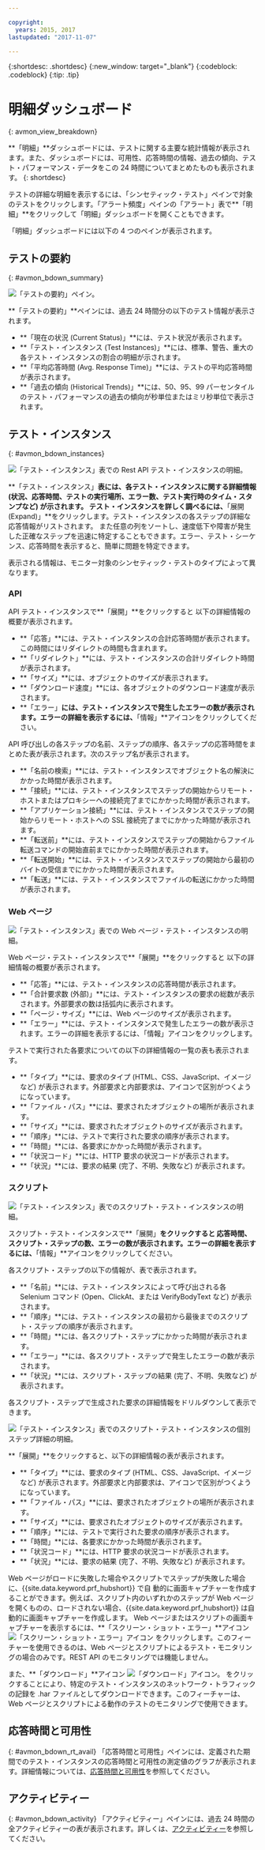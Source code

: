 ```yaml
---

copyright:
  years: 2015, 2017
lastupdated: "2017-11-07"

---
```


{:shortdesc: .shortdesc}
{:new_window: target="_blank"}
{:codeblock: .codeblock}
{:tip: .tip}

# 明細ダッシュボード
{: avmon_view_breakdown}

**「明細」**ダッシュボードには、テストに関する主要な統計情報が表示されます。また、ダッシュボードには、可用性、応答時間の情報、過去の傾向、テスト・パフォーマンス・データをこの 24 時間についてまとめたものも表示されます。
{: shortdesc}

テストの詳細な明細を表示するには、「シンセティック・テスト」ペインで対象のテストをクリックします。「アラート頻度」ペインの「アラート」表で**「明細」**をクリックして「明細」ダッシュボードを開くこともできます。

「明細」ダッシュボードには以下の 4 つのペインが表示されます。

## テストの要約
{: #avmon_bdown_summary}

![「テストの要約」ペイン。](images/avmon_bdown_summ.png)

 **「テストの要約」**ペインには、過去 24 時間分の以下のテスト情報が表示されます。

-   **「現在の状況 (Current Status)」**には、テスト状況が表示されます。
-   **「テスト・インスタンス (Test Instances)」**には、標準、警告、重大の各テスト・インスタンスの割合の明細が示されます。
-   **「平均応答時間 (Avg. Response Time)」**には、テストの平均応答時間が表示されます。
-   **「過去の傾向 (Historical Trends)」**には、50、95、99 パーセンタイルのテスト・パフォーマンスの過去の傾向が秒単位またはミリ秒単位で表示されます。

## テスト・インスタンス
{: #avmon_bdown_instances}

![「テスト・インスタンス」表での Rest API テスト・インスタンスの明細。](images/avmon_bdown_apitest_instance.png)

**「テスト・インスタンス」**表には、各テスト・インスタンスに関する詳細情報 (状況、応答時間、テストの実行場所、エラー数、テスト実行時のタイム・スタンプなど) が示されます。
テスト・インスタンスを詳しく調べるには、**「展開 (Expand)」**をクリックします。テスト・インスタンスの各ステップの詳細な応答情報がリストされます。
また任意の列をソートし、速度低下や障害が発生した正確なステップを迅速に特定することもできます。エラー、テスト・シーケンス、応答時間を表示すると、簡単に問題を特定できます。

表示される情報は、モニター対象のシンセティック・テストのタイプによって異なります。

### API
API テスト・インスタンスで**「展開」**をクリックすると 以下の詳細情報の概要が表示されます。

-   **「応答」**には、テスト・インスタンスの合計応答時間が表示されます。この時間にはリダイレクトの時間も含まれます。
-   **「リダイレクト」**には、テスト・インスタンスの合計リダイレクト時間が表示されます。
-   **「サイズ」**には、オブジェクトのサイズが表示されます。
-   **「ダウンロード速度」**には、各オブジェクトのダウンロード速度が表示されます。
-   **「エラー」**には、テスト・インスタンスで発生したエラーの数が表示されます。エラーの詳細を表示するには、**「情報」**アイコンをクリックしてください。

API 呼び出しの各ステップの名前、ステップの順序、各ステップの応答時間をまとめた表が表示されます。次のステップ名が表示されます。

-   **「名前の検索」**には、テスト・インスタンスでオブジェクト名の解決にかかった時間が表示されます。
-   **「接続」**には、テスト・インスタンスでステップの開始からリモート・ホストまたはプロキシーへの接続完了までにかかった時間が表示されます。
-   **「アプリケーション接続」**には、テスト・インスタンスでステップの開始からリモート・ホストへの SSL 接続完了までにかかった時間が表示されます。
-   **「転送前」**には、テスト・インスタンスでステップの開始からファイル転送コマンドの開始直前までにかかった時間が表示されます。
-   **「転送開始」**には、テスト・インスタンスでステップの開始から最初のバイトの受信までにかかった時間が表示されます。
-   **「転送」**には、テスト・インスタンスでファイルの転送にかかった時間が表示されます。

### Web ページ
![「テスト・インスタンス」表での Web ページ・テスト・インスタンスの明細。](images/avmon_bdown_webpage_instance.png)

Web ページ・テスト・インスタンスで**「展開」**をクリックすると 以下の詳細情報の概要が表示されます。

-   **「応答」**には、テスト・インスタンスの応答時間が表示されます。
-   **「合計要求数 (外部)」**には、テスト・インスタンスの要求の総数が表示されます。外部要求の数は括弧内に表示されます。
-   **「ページ・サイズ」**には、Web ページのサイズが表示されます。
-   **「エラー」**には、テスト・インスタンスで発生したエラーの数が表示されます。エラーの詳細を表示するには、「情報」アイコンをクリックします。

テストで実行された各要求についての以下の詳細情報の一覧の表も表示されます。

-   **「タイプ」**には、要求のタイプ (HTML、CSS、JavaScript、イメージなど) が表示されます。外部要求と内部要求は、アイコンで区別がつくようになっています。
-   **「ファイル・パス」**には、要求されたオブジェクトの場所が表示されます。
-   **「サイズ」**には、要求されたオブジェクトのサイズが表示されます。
-   **「順序」**には、テストで実行された要求の順序が表示されます。
-   **「時間」**には、各要求にかかった時間が表示されます。
-   **「状況コード」**には、HTTP 要求の状況コードが表示されます。
-   **「状況」**には、要求の結果 (完了、不明、失敗など) が表示されます。

### スクリプト
![「テスト・インスタンス」表でのスクリプト・テスト・インスタンスの明細。](images/avmon_bdown_script_instance.png)

スクリプト・テスト・インスタンスで**「展開」**をクリックすると 応答時間、スクリプト・ステップの数、エラーの数が表示されます。エラーの詳細を表示するには、**「情報」**アイコンをクリックしてください。

各スクリプト・ステップの以下の情報が、表で表示されます。

-   **「名前」**には、テスト・インスタンスによって呼び出される各 Selenium コマンド (Open、ClickAt、または VerifyBodyText など) が表示されます。
-   **「順序」**には、テスト・インスタンスの最初から最後までのスクリプト・ステップの順序が表示されます。
-   **「時間」**には、各スクリプト・ステップにかかった時間が表示されます。
-   **「エラー」**には、各スクリプト・ステップで発生したエラーの数が表示されます。
-   **「状況」**には、スクリプト・ステップの結果 (完了、不明、失敗など) が表示されます。

各スクリプト・ステップで生成された要求の詳細情報をドリルダウンして表示できます。


![「テスト・インスタンス」表でのスクリプト・テスト・インスタンスの個別ステップ詳細の明細。](images/avmon_bdown_script_subtrans.png)

**「展開」**をクリックすると、以下の詳細情報の表が表示されます。

-   **「タイプ」**には、要求のタイプ (HTML、CSS、JavaScript、イメージなど) が表示されます。外部要求と内部要求は、アイコンで区別がつくようになっています。
-   **「ファイル・パス」**には、要求されたオブジェクトの場所が表示されます。
-   **「サイズ」**には、要求されたオブジェクトのサイズが表示されます。
-   **「順序」**には、テストで実行された要求の順序が表示されます。
-   **「時間」**には、各要求にかかった時間が表示されます。
-   **「状況コード」**には、HTTP 要求の状況コードが表示されます。
-   **「状況」**には、要求の結果 (完了、不明、失敗など) が表示されます。

Web ページがロードに失敗した場合やスクリプトでステップが失敗した場合に、{{site.data.keyword.prf_hubshort}} で自
動的に画面キャプチャーを作成することができます。例えば、スクリプト内のいずれかのステップが Web ページを開くものの、ロードされない場合、{{site.data.keyword.prf_hubshort}} は自動的に画面キャプチャーを作成します。
Web ページまたはスクリプトの画面キャプチャーを表示するには、**「スクリーン・ショット・エラー」**アイコン ![「スクリーン・ショット・エラー」アイコン](images/scrnsht_err_icn_white.jpg) をクリックします。このフィーチャーを使用できるのは、Web ページとスクリプトによるテスト・モニタリングの場合のみです。REST API のモニタリングでは機能しません。

また、**「ダウンロード」**アイコン ![「ダウンロード」アイコン。](images/download_icn_white_smll.jpg) をクリックすることにより、特定のテスト・インスタンスのネットワーク・トラフィックの記録を .har ファイルとしてダウンロードできます。このフィーチャーは、Web ページとスクリプトによる動作のテストのモニタリングで使用できます。

## 応答時間と可用性
{: #avmon_bdown_rt_avail}
「応答時間と可用性」ペインには、定義された期間でのテスト・インスタンスの応答時間と可用性の測定値のグラフが表示されます。詳細情報については、[応答時間と可用性](avmon_resptime_avail.html "「応答時間と可用性」ペインを使用して、一定時間にわたる応答時間、可用性の傾向、アラート、およびアクティビティーの視覚化に役立ててください。メトリック、アラート、およびアクティビティーを相関すると、影響を受けた応答時間を見た時に、特定のアプリケーション変更またはコード・デプロイメントを容易に特定することができます。 ")を参照してください。

## アクティビティー
{: #avmon_bdown_activity}
「アクティビティー」ペインには、過去 24 時間の全アクティビティーの表が表示されます。詳しくは、[アクティビティー](avmon_activities.html "アクティビティーの情報は「アクティビティー」ペインに表示できます。アクティビティーは、ユーザー定義イベントの外部で発生するアクションです。")を参照してください。
